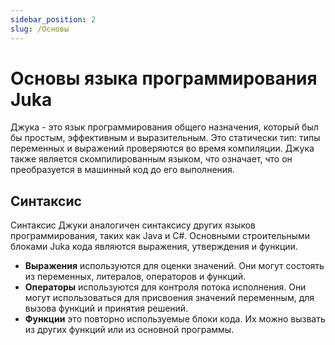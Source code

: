```yaml
---
sidebar_position: 2
slug: /Основы
---
```


# Основы языка программирования Juka

Джука - это язык программирования общего назначения, который был бы простым, эффективным и выразительным. Это статически тип: типы переменных и выражений проверяются во время компиляции. Джука также является скомпилированным языком, что означает, что он преобразуется в машинный код до его выполнения.

## Синтаксис

Синтаксис Джуки аналогичен синтаксису других языков программирования, таких как Java и C#. Основными строительными блоками Juka кода являются выражения, утверждения и функции.

* **Выражения** используются для оценки значений. Они могут состоять из переменных, литералов, операторов и функций.
* **Операторы** используются для контроля потока исполнения. Они могут использоваться для присвоения значений переменным, для вызова функций и принятия решений.
* **Функции** это повторно используемые блоки кода. Их можно вызвать из других функций или из основной программы.

